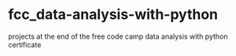 # fcc_data-analysis-with-python
projects at the end of the free code camp data analysis with python certificate
